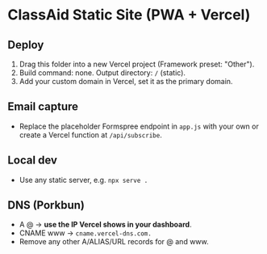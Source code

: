 # ClassAid Static Site (PWA + Vercel)

## Deploy
1) Drag this folder into a new Vercel project (Framework preset: "Other").
2) Build command: none. Output directory: `/` (static). 
3) Add your custom domain in Vercel, set it as the primary domain.

## Email capture
- Replace the placeholder Formspree endpoint in `app.js` with your own or create a Vercel function at `/api/subscribe`.

## Local dev
- Use any static server, e.g. `npx serve .`

## DNS (Porkbun)
- A @  -> **use the IP Vercel shows in your dashboard**.
- CNAME www -> `cname.vercel-dns.com.`
- Remove any other A/ALIAS/URL records for @ and www.
